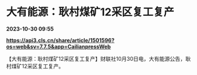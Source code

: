# 大有能源：耿村煤矿12采区复工复产

**2023-10-30 09:55**

**https://api3.cls.cn/share/article/1501596?os=web&sv=7.7.5&app=CailianpressWeb**

【大有能源：耿村煤矿12采区复工复产】财联社10月30日电，大有能源公告，耿村煤矿12采区复工复产。